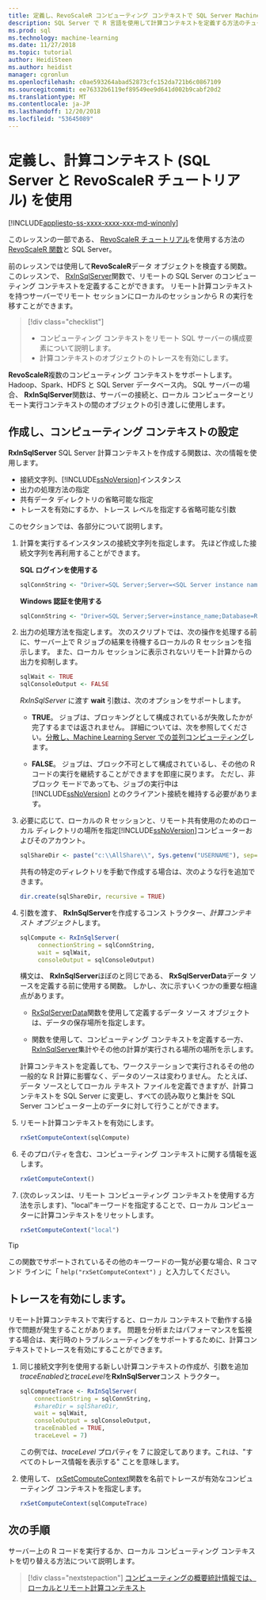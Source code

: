 ```yaml
---
title: 定義し、RevoScaleR コンピューティング コンテキストで SQL Server Machine Learning の使用
description: SQL Server で R 言語を使用して計算コンテキストを定義する方法のチュートリアル。
ms.prod: sql
ms.technology: machine-learning
ms.date: 11/27/2018
ms.topic: tutorial
author: HeidiSteen
ms.author: heidist
manager: cgronlun
ms.openlocfilehash: c0ae593264abad52873cfc152da721b6c0867109
ms.sourcegitcommit: ee76332b6119ef89549ee9d641d002b9cabf20d2
ms.translationtype: MT
ms.contentlocale: ja-JP
ms.lasthandoff: 12/20/2018
ms.locfileid: "53645089"
---
```

# <a name="define-and-use-compute-contexts-sql-server-and-revoscaler-tutorial"></a>定義し、計算コンテキスト (SQL Server と RevoScaleR チュートリアル) を使用
[!INCLUDE[appliesto-ss-xxxx-xxxx-xxx-md-winonly](../../includes/appliesto-ss-xxxx-xxxx-xxx-md-winonly.md)]

このレッスンの一部である、 [RevoScaleR チュートリアル](deepdive-data-science-deep-dive-using-the-revoscaler-packages.md)を使用する方法の[RevoScaleR 関数](https://docs.microsoft.com/machine-learning-server/r-reference/revoscaler/revoscaler)と SQL Server。

前のレッスンでは使用して**RevoScaleR**データ オブジェクトを検査する関数。 このレッスンで、 [RxInSqlServer](https://docs.microsoft.com/machine-learning-server/r-reference/revoscaler/rxinsqlserver)関数で、リモートの SQL Server のコンピューティング コンテキストを定義することができます。 リモート計算コンテキストを持つサーバーでリモート セッションにローカルのセッションから R の実行を移すことができます。 

> [!div class="checklist"]
> * コンピューティング コンテキストをリモート SQL サーバーの構成要素について説明します。
> * 計算コンテキストのオブジェクトのトレースを有効にします。

**RevoScaleR**複数のコンピューティング コンテキストをサポートします。Hadoop、Spark、HDFS と SQL Server データベース内。 SQL サーバーの場合、 **RxInSqlServer**関数は、サーバーの接続と、ローカル コンピューターとリモート実行コンテキストの間のオブジェクトの引き渡しに使用します。

## <a name="create-and-set-a-compute-context"></a>作成し、コンピューティング コンテキストの設定

**RxInSqlServer** SQL Server 計算コンテキストを作成する関数は、次の情報を使用します。

+ 接続文字列、[!INCLUDE[ssNoVersion](../../includes/ssnoversion-md.md)]インスタンス
+ 出力の処理方法の指定
+ 共有データ ディレクトリの省略可能な指定
+ トレースを有効にするか、トレース レベルを指定する省略可能な引数

このセクションでは、各部分について説明します。

1. 計算を実行するインスタンスの接続文字列を指定します。 先ほど作成した接続文字列を再利用することができます。

    **SQL ログインを使用する**

    ```R
    sqlConnString <- "Driver=SQL Server;Server=<SQL Server instance name>; Database=<database name>;Uid=<SQL user nme>;Pwd=<password>"
      ```

    **Windows 認証を使用する**

    ```R
    sqlConnString <- "Driver=SQL Server;Server=instance_name;Database=RevoDeepDive;Trusted_Connection=True"
    ```
    
2. 出力の処理方法を指定します。 次のスクリプトでは、次の操作を処理する前に、サーバー上で R ジョブの結果を待機するローカルの R セッションを指示します。 また、ローカル セッションに表示されないリモート計算からの出力を抑制します。
  
    ```R
    sqlWait <- TRUE
    sqlConsoleOutput <- FALSE
    ```
  
    *RxInSqlServer* に渡す **wait** 引数は、次のオプションをサポートします。
  
    -   **TRUE**。 ジョブは、ブロッキングとして構成されているが失敗したかが完了するまでは返されません。  詳細については、次を参照してください。[分散し、Machine Learning Server での並列コンピューティング](https://docs.microsoft.com/machine-learning-server/r/how-to-revoscaler-distributed-computing)します。
  
    -   **FALSE**。 ジョブは、ブロック不可として構成されているし、その他の R コードの実行を継続することができますを即座に戻ります。 ただし、非ブロック モードであっても、ジョブの実行中は [!INCLUDE[ssNoVersion](../../includes/ssnoversion-md.md)] とのクライアント接続を維持する必要があります。

3. 必要に応じて、ローカルの R セッションと、リモート共有使用のためのローカル ディレクトリの場所を指定[!INCLUDE[ssNoVersion](../../includes/ssnoversion-md.md)]コンピューターおよびそのアカウント。

    ```R
    sqlShareDir <- paste("c:\\AllShare\\", Sys.getenv("USERNAME"), sep="")
    ```
    
   共有の特定のディレクトリを手動で作成する場合は、次のような行を追加できます。

    ```R
    dir.create(sqlShareDir, recursive = TRUE)
    ```

4. 引数を渡す、 **RxInSqlServer**を作成するコンス トラクター、*計算コンテキスト オブジェクト*します。

    ```R
    sqlCompute <- RxInSqlServer(  
         connectionString = sqlConnString,
         wait = sqlWait,
         consoleOutput = sqlConsoleOutput)
    ```
    
    構文は、 **RxInSqlServer**ほぼのと同じである、 **RxSqlServerData**データ ソースを定義する前に使用する関数。 しかし、次に示すいくつかの重要な相違点があります。
      
    - [RxSqlServerData](https://docs.microsoft.com/machine-learning-server/r-reference/revoscaler/rxsqlserverdata)関数を使用して定義するデータ ソース オブジェクトは、データの保存場所を指定します。
    
    - 関数を使用して、コンピューティング コンテキストを定義する一方、 [RxInSqlServer](https://docs.microsoft.com/machine-learning-server/r-reference/revoscaler/rxinsqlserver)集計やその他の計算が実行される場所の場所を示します。
    
    計算コンテキストを定義しても、ワークステーションで実行されるその他の一般的な R 計算に影響なく、データのソースは変わりません。 たとえば、データ ソースとしてローカル テキスト ファイルを定義できますが、計算コンテキストを SQL Server に変更し、すべての読み取りと集計を SQL Server コンピューター上のデータに対して行うことができます。

5. リモート計算コンテキストを有効にします。

    ```R
    rxSetComputeContext(sqlCompute)
    ```

6. そのプロパティを含む、コンピューティング コンテキストに関する情報を返します。

    ```R
    rxGetComputeContext()
    ```

7. (次のレッスンは、リモート コンピューティング コンテキストを使用する方法を示します)、"local"キーワードを指定することで、ローカル コンピューターに計算コンテキストをリセットします。

    ```R
    rxSetComputeContext("local")
    ```

> [!Tip]
> この関数でサポートされているその他のキーワードの一覧が必要な場合、R コマンド ラインに「 `help("rxSetComputeContext")` 」と入力してください。

## <a name="enable-tracing"></a>トレースを有効にします。

リモート計算コンテキストで実行すると、ローカル コンテキストで動作する操作で問題が発生することがあります。 問題を分析またはパフォーマンスを監視する場合は、実行時のトラブルシューティングをサポートするために、計算コンテキストでトレースを有効にすることができます。

1. 同じ接続文字列を使用する新しい計算コンテキストの作成が、引数を追加*traceEnabled*と*traceLevel*を**RxInSqlServer**コンス トラクター。

    ```R
    sqlComputeTrace <- RxInSqlServer(
        connectionString = sqlConnString,
        #shareDir = sqlShareDir,
        wait = sqlWait,
        consoleOutput = sqlConsoleOutput,
        traceEnabled = TRUE,
        traceLevel = 7)
    ```
  
   この例では、*traceLevel* プロパティを 7 に設定してあります。これは、"すべてのトレース情報を表示する" ことを意味します。

2. 使用して、 [rxSetComputeContext](https://docs.microsoft.com/machine-learning-server/r-reference/revoscaler/rxsetcomputecontext)関数を名前でトレースが有効なコンピューティング コンテキストを指定します。

    ```R
    rxSetComputeContext(sqlComputeTrace)
    ```

## <a name="next-steps"></a>次の手順

サーバー上の R コードを実行するか、ローカル コンピューティング コンテキストを切り替える方法について説明します。

> [!div class="nextstepaction"]
> [コンピューティングの概要統計情報では、ローカルとリモート計算コンテキスト](../../advanced-analytics/tutorials/deepdive-create-and-run-r-scripts.md)